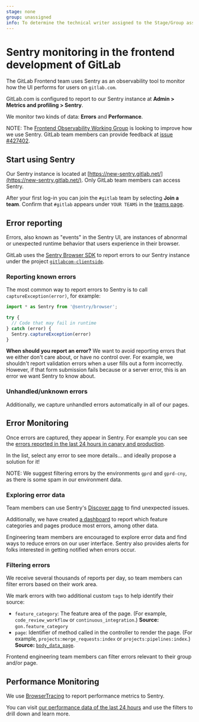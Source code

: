 ```yaml
---
stage: none
group: unassigned
info: To determine the technical writer assigned to the Stage/Group associated with this page, see https://about.gitlab.com/handbook/product/ux/technical-writing/#assignments
---
```


# Sentry monitoring in the frontend development of GitLab

The GitLab Frontend team uses Sentry as an observability tool to monitor how the UI performs for
users on `gitlab.com`.

GitLab.com is configured to report to our Sentry instance at **Admin > Metrics and profiling > Sentry**.

We monitor two kinds of data: **Errors** and **Performance**.

NOTE:
The [Frontend Observability Working Group](https://handbook.gitlab.com/handbook/company/working-groups/frontend-observability/) is looking to improve how we use Sentry. GitLab team members can provide feedback at
[issue #427402](https://gitlab.com/gitlab-org/gitlab/-/issues/427402).

## Start using Sentry

Our Sentry instance is located at [https://new-sentry.gitlab.net/](https://new-sentry.gitlab.net/).
Only GitLab team members can access Sentry.

After your first log-in you can join the `#gitlab` team by selecting **Join a team**. Confirm that
`#gitlab` appears under `YOUR TEAMS` in the [teams page](https://new-sentry.gitlab.net/settings/gitlab/teams/).

## Error reporting

Errors, also known as "events" in the Sentry UI, are instances of abnormal or unexpected runtime
behavior that users experience in their browser.

GitLab uses the [Sentry Browser SDK](https://docs.sentry.io/platforms/javascript/) to report errors
to our Sentry instance under the project
[`gitlabcom-clientside`](https://new-sentry.gitlab.net/organizations/gitlab/projects/gitlabcom-clientside/?project=4).

### Reporting known errors

The most common way to report errors to Sentry is to call `captureException(error)`, for example:

```javascript
import * as Sentry from '@sentry/browser';

try {
  // Code that may fail in runtime
} catch (error) {
  Sentry.captureException(error)
}
```

**When should you report an error?** We want to avoid reporting errors that we either don't care
about, or have no control over. For example, we shouldn't report validation errors when a user fills
out a form incorrectly. However, if that form submission fails because or a server error,
this is an error we want Sentry to know about.

### Unhandled/unknown errors

Additionally, we capture unhandled errors automatically in all of our pages.

## Error Monitoring

Once errors are captured, they appear in Sentry. For example you can see the
[errors reported in the last 24 hours in canary and production](https://new-sentry.gitlab.net/organizations/gitlab/issues/?environment=gprd-cny&environment=gprd&project=4&query=&referrer=issue-list&sort=freq&statsPeriod=24h).

In the list, select any error to see more details... and ideally propose a solution for it!

NOTE:
We suggest filtering errors by the environments `gprd` and `gprd-cny`, as there is some spam in our
environment data.

### Exploring error data

Team members can use Sentry's [Discover page](https://new-sentry.gitlab.net/organizations/gitlab/discover/homepage/?environment=gprd-cny&environment=gprd&field=title&field=event.type&field=project&field=user.display&field=timestamp&field=replayId&name=All+Events&project=4&query=&sort=-timestamp&statsPeriod=14d&yAxis=count%28%29) to find unexpected issues.

Additionally, we have created [a dashboard](https://new-sentry.gitlab.net/organizations/gitlab/dashboard/3/?environment=gprd&environment=gprd-cny&project=4&statsPeriod=24h) to report which feature categories and pages produce
most errors, among other data.

Engineering team members are encouraged to explore error data and find ways to reduce errors on our
user interface. Sentry also provides alerts for folks interested in getting notified when errors occur.

### Filtering errors

We receive several thousands of reports per day, so team members can filter errors based on their
work area.

We mark errors with two additional custom `tags` to help identify their source:

- `feature_category`: The feature area of the page. (For example, `code_review_workflow` or `continuous_integration`.) **Source:** `gon.feature_category`
- `page`: Identifier of method called in the controller to render the page. (For example, `projects:merge_requests:index` or `projects:pipelines:index`.) **Source:** [`body_data_page`](https://gitlab.com/gitlab-org/gitlab/blob/b2ea95b8b1f15228a2fd5fa3fbd316857d5676b8/app/helpers/application_helper.rb#L144).

Frontend engineering team members can filter errors relevant to their group and/or page.

## Performance Monitoring

We use [BrowserTracing](https://docs.sentry.io/platforms/javascript/performance/) to report performance metrics to Sentry.

You can visit [our performance data of the last 24 hours](https://new-sentry.gitlab.net/organizations/gitlab/performance/?environment=gprd-cny&environment=gprd&project=4&statsPeriod=24h) and use the filters to drill down and learn more.
